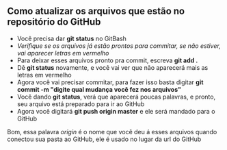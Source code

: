 ## Como atualizar os arquivos que estão no repositório do GitHub
* Você precisa dar **git status** no GitBash
* *Verifique se os arquivos já estão prontos para commitar, se não estiver, vai aparecer letras em vermelho*
* Para deixar esses arquivos pronto pra commit, escreva **git add .**
* Dê **git status** novamente, e você vai ver que não aparecerá mais as letras em vermelho
* Agora você vai precisar commitar, para fazer isso basta digitar **git commit -m "digite qual mudança você fez nos arquivos"**
* Você dando **git status**, verá que aparecerá poucas palavras, e pronto, seu arquivo está preparado para ir ao GitHub
* Agora você digitará **git push origin master** e ele será mandado para o GitHub

Bom, essa palavra *origin* é o nome que você deu á esses arquivos quando conectou sua pasta ao GitHub, ele é usado no lugar da url do GitHub